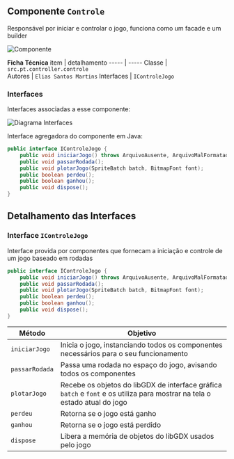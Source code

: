 ## Componente `Controle`

Responsável por iniciar e controlar o jogo, funciona como um facade e um builder

![Componente](diagramas/componentes/comando.png)

**Ficha Técnica**
item | detalhamento
----- | -----
Classe | `src.pt.controller.controle` <br> 
Autores | `Elias Santos Martins`
Interfaces | `IControleJogo`

### Interfaces

Interfaces associadas a esse componente:

![Diagrama Interfaces](diagrama-interfaces.png)

Interface agregadora do componente em Java:

~~~java
public interface IControleJogo {
	public void iniciarJogo() throws ArquivoAusente, ArquivoMalFormatado;
	public void passarRodada();
	public void plotarJogo(SpriteBatch batch, BitmapFont font);
	public boolean perdeu();
	public boolean ganhou();
	public void dispose();
}
~~~

## Detalhamento das Interfaces

### Interface `IControleJogo`

Interface provida por componentes que fornecam a iniciação e controle de um jogo baseado em rodadas

~~~java
public interface IControleJogo {
	public void iniciarJogo() throws ArquivoAusente, ArquivoMalFormatado;
	public void passarRodada();
	public void plotarJogo(SpriteBatch batch, BitmapFont font);
	public boolean perdeu();
	public boolean ganhou();
	public void dispose();
}
~~~

Método | Objetivo
-------| --------
`iniciarJogo`| Inicia o jogo, instanciando todos os componentes necessários para o seu funcionamento
`passarRodada`| Passa uma rodada no espaço do jogo, avisando todos os componentes
`plotarJogo`| Recebe os objetos do libGDX de interface gráfica `batch` e `font` e os utiliza para mostrar na tela o estado atual do jogo
`perdeu`| Retorna se o jogo está ganho
`ganhou`| Retorna se o jogo está perdido
`dispose`| Libera a memória de objetos do libGDX usados pelo jogo